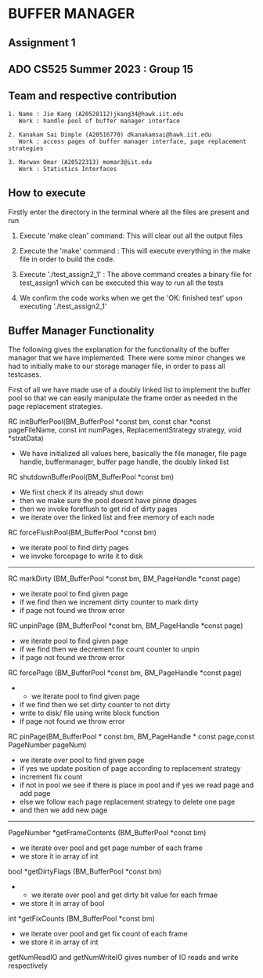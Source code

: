 # **BUFFER MANAGER**

## Assignment 1 
## ADO CS525 Summer 2023 : Group 15


## Team  and respective contribution
```
1. Name : Jie Kang (A20528112)jkang34@hawk.iit.edu 
   Work : handle pool of buffer manager interface

2. Kanakam Sai Dimple (A20516770) dkanakamsai@hawk.iit.edu
   Work : access pages of buffer manager interface, page replacement strategies

3. Marwan Omar (A20522313) momar3@iit.edu
   Work : Statistics Interfaces
```

## How to execute

Firstly enter the directory in the terminal where all the files are present and  run

1. Execute 'make clean' command: This will clear out all the output files

2. Execute the 'make' command : This will execute everything in the make file in order to build the code. 

3. Execute './test_assign2_1' : The above command creates a binary file for test_assign1 which can be executed this way to run all the tests

4. We confirm the code works when we get the 'OK: finished test' upon executing './test_assign2_1' 

## Buffer Manager Functionality 

The following gives the explanation for the functionality of the buffer manager that we have implemented. There were some minor changes we had to initially make to our storage manager file, in order to pass all testcases.


First of all we have made use of a doubly linked list to implement the buffer pool so that we can easily manipulate the frame order as needed in the page replacement strategies.

RC initBufferPool(BM_BufferPool *const bm, const char *const pageFileName, const int numPages, ReplacementStrategy strategy, void *stratData)

- We have initialized all values here, basically the file manager, file page handle, buffermanager, buffer page handle, the doubly linked list

RC shutdownBufferPool(BM_BufferPool *const bm)

- We first check if its already shut down
- then we make sure the pool doesnt have pinne dpages
- then we invoke foreflush to get rid of dirty pages
- we iterate over the linked list and free memory of each node

RC forceFlushPool(BM_BufferPool *const bm)

- we iterate pool to find dirty pages
- we invoke forcepage to write it to disk

----

RC markDirty (BM_BufferPool *const bm, BM_PageHandle *const page)

- we iterate pool to find given page
- if we find then we increment dirty counter to mark dirty
- if page not found we throw error

RC unpinPage (BM_BufferPool *const bm, BM_PageHandle *const page)

- we iterate pool to find given page
- if we find then we decrement fix count counter to unpin
- if page not found we throw error

RC forcePage (BM_BufferPool *const bm, BM_PageHandle *const page)

- - we iterate pool to find given page
- if we find then we set dirty counter to not dirty
- write to disk/ file using write block function
- if page not found we throw error


RC pinPage(BM_BufferPool * const bm, BM_PageHandle * const page,const PageNumber pageNum)

- we iterate over pool to find given page
- if yes we update position of page according to replacement strategy
- increment fix count
- if not in pool we see if there is place in pool and if yes we read page and add page 
- else we follow each page replacement strategy to delete one page
- and then we add new page

----

PageNumber *getFrameContents (BM_BufferPool *const bm)

- we iterate over pool and get page number of each frame
- we store it in array of int

bool *getDirtyFlags (BM_BufferPool *const bm)

- - we iterate over pool and get dirty bit value for each frmae
- we store it in array of bool

int *getFixCounts (BM_BufferPool *const bm)

- we iterate over pool and get fix count of each frame
- we store it in array of int

getNumReadIO and getNumWriteIO gives number of IO reads and write respectively
